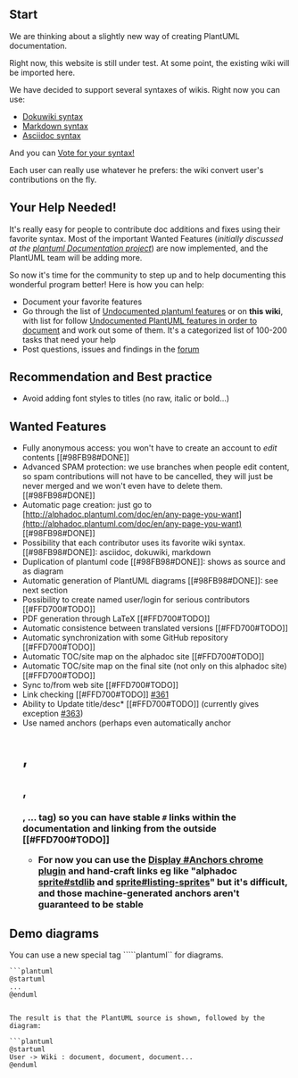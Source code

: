 ## Start

We are thinking about a slightly new way of creating PlantUML documentation.

Right now, this website is still under test. At some point, the existing wiki will be imported here.

We have decided to support several syntaxes of wikis. Right now you can use:
* [Dokuwiki syntax](syntax-dokuwiki)
* [Markdown syntax](syntax-markdown)
* [Asciidoc syntax](syntax-asciidoc)

And you can [Vote for your syntax!](poll-about-wiki-syntax)

Each user can really use whatever he prefers: the wiki convert user's contributions on the fly.


## Your Help Needed!
It's really easy for people to contribute doc additions and fixes using their favorite syntax.
Most of the important Wanted Features 
(*initially discussed at the [plantuml Documentation project](https://github.com/plantuml/plantuml/issues/67)*) are now implemented, and the PlantUML team will be adding more.

So now it's time for the community to step up and to help documenting this wonderful program better!
Here is how you can help:

* Document your favorite features
* Go through the list of [Undocumented plantuml features](https://github.com/plantuml/plantuml/issues/261) or on **this wiki**, with list for follow [Undocumented PlantUML features in order to document](undocumented) and work out some of them. It's a categorized list of 100-200 tasks that need your help
* Post questions, issues and findings in the [forum](https://forum.plantuml.net/)


## Recommendation and Best practice

* Avoid adding font styles to titles (no raw, italic or bold...)


## Wanted Features

* Fully anonymous access: you won't have to create an account to *edit* contents [[#98FB98#DONE]]
* Advanced SPAM protection: we use branches when people edit content, so spam contributions will not have to be cancelled, they will just be never merged and we won't even have to delete them.  [[#98FB98#DONE]]
* Automatic page creation: just go to [http://alphadoc.plantuml.com/doc/en/any-page-you-want](http://alphadoc.plantuml.com/doc/en/any-page-you-want) [[#98FB98#DONE]]
* Possibility that each contributor uses its favorite wiki syntax. [[#98FB98#DONE]]: asciidoc, dokuwiki, markdown
* Duplication of plantuml code [[#98FB98#DONE]]: shows as source and as diagram
* Automatic generation of PlantUML diagrams [[#98FB98#DONE]]: see next section
* Possibility to create named user/login for serious contributors [[#FFD700#TODO]]
* PDF generation through LaTeX [[#FFD700#TODO]]
* Automatic consistence between translated versions [[#FFD700#TODO]]
* Automatic synchronization with some GitHub repository [[#FFD700#TODO]]
* Automatic TOC/site map on the alphadoc site [[#FFD700#TODO]]
* Automatic TOC/site map on the final site (not only on this alphadoc site) [[#FFD700#TODO]]
* Sync to/from web site [[#FFD700#TODO]]
* Link checking [[#FFD700#TODO]] [#361](https://github.com/plantuml/plantuml/issues/361)
* Ability to Update title/desc* [[#FFD700#TODO]] (currently gives exception [#363](https://github.com/plantuml/plantuml/issues/363))
* Use named anchors (perhaps even automatically anchor <h1>, <h2>, <h3>, ... tag) so you can have stable ``#`` links within the documentation and linking from the outside [[#FFD700#TODO]]
  * For now you can use the [Display #Anchors chrome plugin](https://chrome.google.com/webstore/detail/display-anchors/poahndpaaanbpbeafbkploiobpiiieko) and hand-craft links eg like "alphadoc [sprite#stdlib](http://alphadoc.plantuml.com/doc/markdown/en/sprite#hdvb3xdf1doekdtyqgs2) and [sprite#listing-sprites](http://alphadoc.plantuml.com/doc/markdown/en/sprite#jq1w8ezst4vzkdtyqu8b)" but it's difficult, and those machine-generated anchors aren't guaranteed to be stable


## Demo diagrams

You can use a new special tag `````plantuml`` for diagrams.

```
```plantuml
@startuml
...
@enduml
```
```

The result is that the PlantUML source is shown, followed by the diagram:

```plantuml
@startuml
User -> Wiki : document, document, document...
@enduml
```


